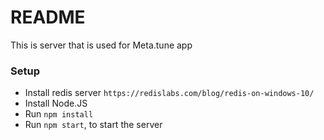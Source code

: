 # README #

This is server that is used for Meta.tune app

### Setup ###

* Install redis server `https://redislabs.com/blog/redis-on-windows-10/`
* Install Node.JS
* Run `npm install`
* Run `npm start`, to start the server